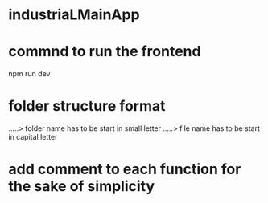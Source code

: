 # industriaLMainApp

# commnd to run the frontend
npm run dev

# folder structure format

.....>  folder name has to be start in small letter
.....>  file name has to be start in capital letter
# add comment to each function for the sake of simplicity